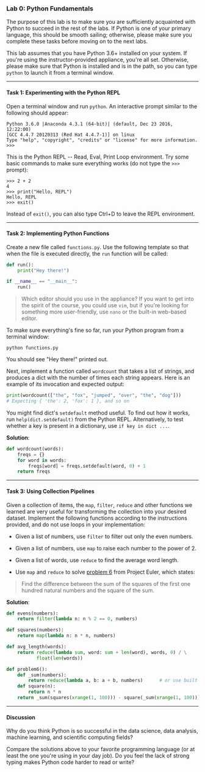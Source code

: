 ### Lab 0: Python Fundamentals

The purpose of this lab is to make sure you are sufficiently acquainted with Python to succeed in the rest of the labs. If Python is one of your primary language, this should be smooth sailing; otherwise, please make sure you complete these tasks before moving on to the next labs.

This lab assumes that you have Python 3.6+ installed on your system. If you're using the instructor-provided appliance, you're all set. Otherwise, please make sure that Python is installed and is in the path, so you can type `python` to launch it from a terminal window.

___

#### Task 1: Experimenting with the Python REPL

Open a terminal window and run `python`. An interactive prompt similar to the following should appear:

```
Python 3.6.0 |Anaconda 4.3.1 (64-bit)| (default, Dec 23 2016, 12:22:00) 
[GCC 4.4.7 20120313 (Red Hat 4.4.7-1)] on linux
Type "help", "copyright", "credits" or "license" for more information.
>>> 
```

This is the Python REPL -- Read, Eval, Print Loop environment. Try some basic commands to make sure everything works (do not type the `>>>` prompt):

```
>>> 2 + 2
4
>>> print("Hello, REPL")
Hello, REPL
>>> exit()
```

Instead of `exit()`, you can also type Ctrl+D to leave the REPL environment.

___

#### Task 2: Implementing Python Functions

Create a new file called `functions.py`. Use the following template so that when the file is executed directly, the `run` function will be called:

```python
def run():
    print("Hey there!")

if __name__ == "__main__":
    run()
```

> Which editor should you use in the appliance? If you want to get into the spirit of the course, you could use `vim`, but if you're looking for something more user-friendly, use `nano` or the built-in web-based editor.

To make sure everything's fine so far, run your Python program from a terminal window:

```
python functions.py
```

You should see "Hey there!" printed out.

Next, implement a function called `wordcount` that takes a list of strings, and produces a dict with the number of times each string appears. Here is an example of its invocation and expected output:

```python
print(wordcount(["the", "fox", "jumped", "over", "the", "dog"]))
# Expecting { 'the': 2, 'fox': 1 }, and so on
```

You might find dict's `setdefault` method useful. To find out how it works, run `help(dict.setdefault)` from the Python REPL. Alternatively, to test whether a key is present in a dictionary, use `if key in dict ...`.

**Solution**:

```python
def wordcount(words):
    freqs = {}
    for word in words:
        freqs[word] = freqs.setdefault(word, 0) + 1
    return freqs
```

___

#### Task 3: Using Collection Pipelines

Given a collection of items, the `map`, `filter`, `reduce` and other functions we learned are very useful for transforming the collection into your desired dataset. Implement the following functions according to the instructions provided, and do not use loops in your implementation:

* Given a list of numbers, use `filter` to filter out only the even numbers.

* Given a list of numbers, use `map` to raise each number to the power of 2.

* Given a list of words, use `reduce` to find the average word length.

* Use `map` and `reduce` to solve [problem 6](https://projecteuler.net/problem=6) from Project Euler, which states:

> Find the difference between the sum of the squares of the first one hundred natural numbers and the square of the sum.

**Solution**:

```python
def evens(numbers):
    return filter(lambda n: n % 2 == 0, numbers)

def squares(numbers):
    return map(lambda n: n * n, numbers)

def avg_length(words):
    return reduce(lambda sum, word: sum + len(word), words, 0) / \
           float(len(words))

def problem6():
    def _sum(numbers):
        return reduce(lambda a, b: a + b, numbers)      # or use built-in sum()
    def square(n):
        return n * n
    return _sum(squares(xrange(1, 100))) - square(_sum(xrange(1, 100)))
```

___

#### Discussion

Why do you think Python is so successful in the data science, data analysis, machine learning, and scientific computing fields?

Compare the solutions above to your favorite programming language (or at least the one you're using in your day job). Do you feel the lack of strong typing makes Python code harder to read or write?
